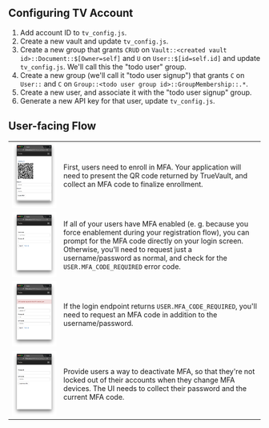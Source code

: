 ## Configuring TV Account

  1. Add account ID to `tv_config.js`.
  1. Create a new vault and update `tv_config.js`.
  1. Create a new group that grants `CRUD` on `Vault::<created vault id>::Document::$[Owner=self]` and `U` on `User::$[id=self.id]` and update `tv_config.js`.  We'll call this the "todo user" group.
  1. Create a new group (we'll call it "todo user signup") that grants `C` on `User::` and `C` on `Group::<todo user group id>::GroupMembership::.*`.
  1. Create a new user, and associate it with the "todo user signup" group.
  1. Generate a new API key for that user, update `tv_config.js`.

## User-facing Flow

|||
|----|----|
|<img src="screenies/enroll.png">|First, users need to enroll in MFA. Your application will need to present the QR code returned by TrueVault, and collect an MFA code to finalize enrollment.|
|<img src="screenies/login.png">|If all of your users have MFA enabled (e. g. because you force enablement during your registration flow), you can prompt for the MFA code directly on your login screen. Otherwise, you'll need to request just a username/password as normal, and check for the `USER.MFA_CODE_REQUIRED` error code.|
|<img src="screenies/mfa_code_required.png">|If the login endpoint returns `USER.MFA_CODE_REQUIRED`, you'll need to request an MFA code in addition to the username/password.|
|<img src="screenies/deactivate.png">|Provide users a way to deactivate MFA, so that they're not locked out of their accounts when they change MFA devices. The UI needs to collect their password and the current MFA code.|
